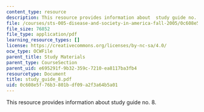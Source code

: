 ```yaml
---
content_type: resource
description: This resource provides information about  study guide no. 8.
file: /courses/sts-005-disease-and-society-in-america-fall-2005/0c608e5f76b3801bdf09a2f3a64b5a01_study_guide_8.pdf
file_size: 76852
file_type: application/pdf
learning_resource_types: []
license: https://creativecommons.org/licenses/by-nc-sa/4.0/
ocw_type: OCWFile
parent_title: Study Materials
parent_type: CourseSection
parent_uid: e695291f-9b32-359c-7210-ea8117ba3fb4
resourcetype: Document
title: study_guide_8.pdf
uid: 0c608e5f-76b3-801b-df09-a2f3a64b5a01
---
```

This resource provides information about  study guide no. 8.